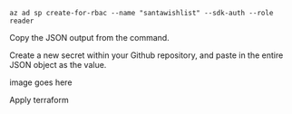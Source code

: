 ```
az ad sp create-for-rbac --name "santawishlist" --sdk-auth --role reader
```

Copy the JSON output from the command.

Create a new secret within your Github repository, and paste in the entire JSON object as the value.

image goes here

Apply terraform